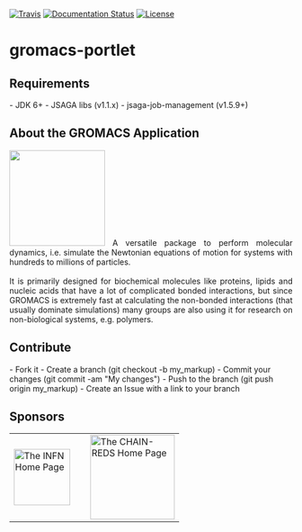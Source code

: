 [![Travis](http://img.shields.io/travis/csgf/gromacsp-portlet/master.png)](https://travis-ci.org/csgf/gromacs-portlet)
[![Documentation Status](https://readthedocs.org/projects/csgf/badge/?version=latest)](http://csgf.readthedocs.org)
[![License](https://img.shields.io/github/license/csgf/gromacs-portlet.svg?style?flat)](http://www.apache.org/licenses/LICENSE-2.0.txt)

# gromacs-portlet

<h2>Requirements</h2>
- JDK 6+
- JSAGA libs (v1.1.x)
- jsaga-job-management (v1.5.9+)
 
<h2>About the GROMACS Application</h2>
<p align="justify">
<img width="170" src="http://www.gromacs.org/@api/deki/site/logo.png" border="0">
A versatile package to perform molecular dynamics, i.e. simulate the Newtonian equations of motion for systems with hundreds to millions of particles.</br></br>
It is primarily designed for biochemical molecules like proteins, lipids and nucleic acids that have a lot of complicated bonded interactions, but since GROMACS is extremely fast at calculating the non-bonded interactions (that usually dominate simulations) many groups are also using it for research on non-biological systems, e.g. polymers.
</p>

<h2>Contribute</h2>
- Fork it
- Create a branch (git checkout -b my_markup)
- Commit your changes (git commit -am "My changes")
- Push to the branch (git push origin my_markup)
- Create an Issue with a link to your branch
 
<h2>Sponsors</h2>
<p align="justify">
<table border=0>
<tr>
<td><a href="http://www.infn.it/"><img width="100" src="http://www.infn.it/logo/weblogo1b.gif" border="0" title="The INFN Home Page"></a></td>
<td>&nbsp;</td>
<td>
<a href="http://www.chain-project.eu/"><img width="150" src="https://www.chain-project.eu/image/image_gallery?uuid=4b273102-2ed0-49ca-929f-c23379318171&groupId=3456180&t=1424446552904" border="0" title="The CHAIN-REDS Home Page"></a>
</td>
</tr>
</table>
</p>


